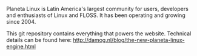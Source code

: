 Planeta Linux is Latin America's largest community for users, developers
and enthusiasts of Linux and FLOSS. It has been operating and growing
since 2004.

This git repository contains everything that powers the website.
Technical details can be found here:
http://damog.nl/blog/the-new-planeta-linux-engine.html

